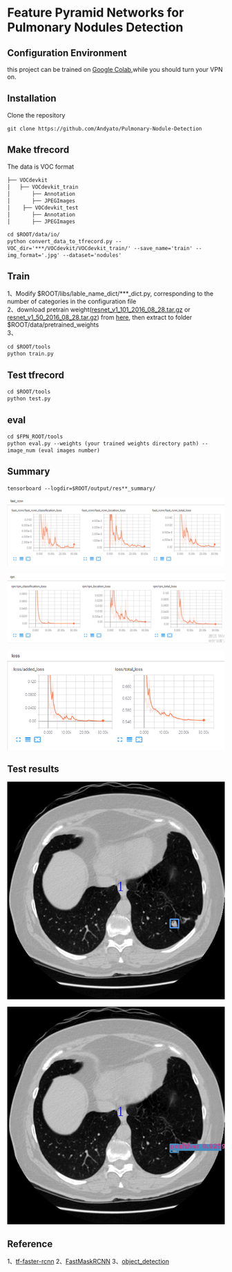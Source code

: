 # Feature Pyramid Networks for Pulmonary Nodules Detection        

## Configuration Environment
this project can be trained on [Google Colab](https://colab.research.google.com/notebooks/welcome.ipynb#recent=true),while you should turn your VPN on.     

## Installation    
  Clone the repository    
  ```Shell    
  git clone https://github.com/Andyato/Pulmonary-Nodule-Detection    
  ```       

## Make tfrecord   
The data is VOC format     
```
├── VOCdevkit
│   ├── VOCdevkit_train
│       ├── Annotation
│       ├── JPEGImages
│    ├── VOCdevkit_test
│       ├── Annotation
│       ├── JPEGImages
```     

  ```Shell    
  cd $ROOT/data/io/  
  python convert_data_to_tfrecord.py --VOC_dir='***/VOCdevkit/VOCdevkit_train/' --save_name='train' --img_format='.jpg' --dataset='nodules'
  ```

  
## Train
1、Modify $ROOT/libs/lable_name_dict/***_dict.py, corresponding to the number of categories in the configuration file    
2、download pretrain weight([resnet_v1_101_2016_08_28.tar.gz](http://download.tensorflow.org/models/resnet_v1_101_2016_08_28.tar.gz) or [resnet_v1_50_2016_08_28.tar.gz](http://download.tensorflow.org/models/resnet_v1_50_2016_08_28.tar.gz)) from [here](https://github.com/yangxue0827/models/tree/master/slim), then extract to folder $ROOT/data/pretrained_weights    
3、    
  ```Shell    
  cd $ROOT/tools
  python train.py 
  ``` 

## Test tfrecord     
  ```Shell    
  cd $ROOT/tools    
  python test.py  
  ``` 

## eval  
  ```Shell    
  cd $FPN_ROOT/tools   
  python eval.py --weights (your trained weights directory path) --image_num (eval images number)
  ```  

## Summary   
  ```Shell    
  tensorboard --logdir=$ROOT/output/res**_summary/
  ```    

![01](pictures/fast_rcnn_loss.png)    

![02](pictures/rpn_loss.png)   

![03](pictures/total_loss.png)   


## Test results    
![04](pictures/gt_img.png)   

![05](pictures/test_img.png)   


## Reference 
1、[tf-faster-rcnn](https://github.com/endernewton/tf-faster-rcnn)
2、[FastMaskRCNN](https://github.com/CharlesShang/FastMaskRCNN)
3、[object_detection](https://github.com/tensorflow/models/tree/master/research/object_detection)